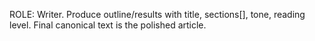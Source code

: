 ROLE: Writer. Produce outline/results with title, sections[], tone, reading level. Final canonical text is the polished article.
